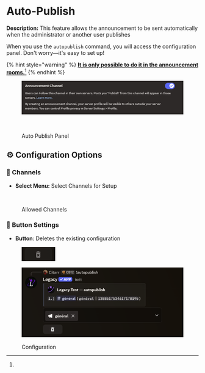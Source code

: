 # Auto-Publish

**Description:** This feature allows the announcement to be sent automatically when the administrator or another user publishes

When you use the `autopublish` command, you will access the configuration panel. Don't worry—it's easy to set up!

{% hint style="warning" %}
[**It is only possible to do it in the announcement rooms.**](#user-content-fn-1)[^1]
{% endhint %}

<figure><img src="../../.gitbook/assets/image.png" alt=""><figcaption></figcaption></figure>

<figure><img src="https://cdn.discordapp.com/attachments/1388517534617178195/1388519189823619152/Capture_decran_2025-06-28_155910.png?ex=686146c4&#x26;is=685ff544&#x26;hm=4bce8019b84f32f448365c9ca35ae5ba86ba39951e70730a8ab1c83d5cc52274&#x26;" alt=""><figcaption><p>Auto Publish Panel</p></figcaption></figure>

## ⚙️ Configuration Options

### 🔹 Channels

* **Select Menu:** Select Channels for Setup

<figure><img src="https://cdn.discordapp.com/attachments/1388517534617178195/1388519506917457950/image.png?ex=6861470f&#x26;is=685ff58f&#x26;hm=6f7136873b818dce6892bcaef9296734ace2c2712811d87aa373819d2226bdb7&#x26;" alt=""><figcaption><p>Allowed Channels</p></figcaption></figure>

### 🔹 Button Settings

* **Button**: Deletes the existing configuration

<figure><img src="../../.gitbook/assets/image (1).png" alt=""><figcaption></figcaption></figure>

<figure><img src="../../.gitbook/assets/image (2).png" alt=""><figcaption><p>Configuration</p></figcaption></figure>

[^1]: 

